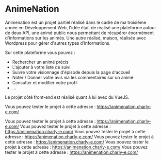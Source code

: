 # AnimeNation

Animenation est un projet partiel réalisé dans le cadre de ma troisième année en Développement Web, l'idée était de réalisé une plateforme autour de deux API, une animé public nous permettant de récupérer énormément d'informations sur les animés. Une autre réalisé, maison, réalisée avec Wordpress pour gérer d'autres types d'informations.

Sur cette plateforme vous pouvez : 

- Rechercher un animé précis
- L'ajouter à votre liste de suivi
- Suivre votre visionnage d'épisode depuis la page d'accueil
- Noter / Donner votre avis via les commentaires sur un animé
- Consulter et modifier votre profil
- ...

Le projet côté front-end est réalisé quant à lui avec du VueJS.

Vous pouvez tester le projet à cette adresse : https://animenation.charly-e.com/

Vous pouvez tester le projet à cette adresse : https://animenation.charly-e.com/
Vous pouvez tester le projet à cette adresse : https://animenation.charly-e.com/
Vous pouvez tester le projet à cette adresse : https://animenation.charly-e.com/
Vous pouvez tester le projet à cette adresse : https://animenation.charly-e.com/
Vous pouvez tester le projet à cette adresse : https://animenation.charly-e.com/
Vous pouvez tester le projet à cette adresse : https://animenation.charly-e.com/


